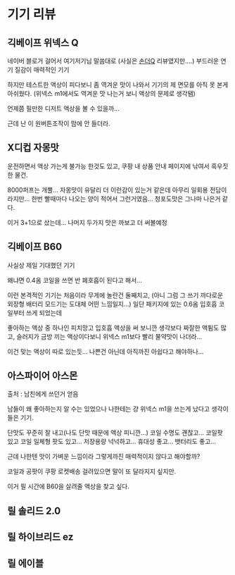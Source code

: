 # 기기 리뷰

## 긱베이프 위넥스 Q

네이버 블로거 걸어서 여기저기님 말씀대로 (사실은 [손더Q](https://m.post.naver.com/viewer/postView.naver?volumeNo=36040629&memberNo=41122676) 리뷰였지만….) 부드러운 연기 질감이 매력적인 기기

하지만 테스트한 액상이 피다보니 좀 역겨운 맛이 나와서 기기의 제 면모를 아직 못 본게 아쉬웠다.
(위넥스 m1에서도 역겨운 맛 나는거 보니 액상의 문제로 생각됌)

언제쯤 필만한 디저트 액상을 볼 수 있을까...

근데 난 이 원버튼조작이 맘에 안 들더라.

## X디컵 자몽맛

운전하면서 액상 가는게 불가능 한것도 있고, 쿠팡 내 상품 안내 페이지에 낚여서 흑우짓한 물건.

8000퍼프는 개뿔... 자몽맛이 유달리 더 이런감이 있는거 같은데 
아무리 일회용 전담이라지만...
한번 빨때마다 나오는 양이 적어서 그런거였음...
청포도맛은 그나마 나은거 같다.

이거 3+1으로 샀는데... 나머지 두가지 맛은 까보고 더 써볼예정

## 긱베이프 B60

사실상 제일 기대했던 기기

왜냐면 0.4옴 코일을 쓰면 반 폐호흡이 된다고 해서...

이런 본격적인 기기는 처음이라 무게에 놀란건 둘째치고, 
(아니 그럼 그 쓰기 까다로운 외장형 배터리 모드기는 도대체 어떤 느낌일지...)
일단 패키지에 있는 0.6옴 입호흡 코일부터 쓰게 되었는데

좋아하는 액상 중 하나인 피치망고 입호흡 액상을 써 보니깐 생각보다 짜잘한 액튐도 많고, 슬러지가 금방 끼는 액상이다보니 위넥스 m1보다 빨리 물약맛이 나더라...

이건 맞는 액상이 따로 있는듯... 나쁜건 아닌데 아직까진 아쉽다고 해야하나...

## 아스파이어 아스몬

출처 : 남친에게 쓰던거 얻음

남들이 왜 좋아하는지 알 수는 있었으나 나한테는 걍 위넥스 m1을 쓰는게 났다고 생각이 들은 기기.

단맛도 꾸준히 잘 내고(나도 단맛 때문에 액상 피니깐...) 코일 수명도 괜찮고... 코일팟 있고 코일 일체형 팟도 있고... 저장용량 넉넉하고... 휴대성 좋고... 뱃터리도 좋고...

근데 나한텐 맛이 가벼운 느낌이라 그렇게까진 매력적이지 않다고 해야할까?

코일과 공팟이 쿠팡 로켓배송 걸려있으면 말이 또 달라지지 싶지만.

이거 필 시간에 B60을 살려줄 액상을 찾고 싶다.

## 릴 솔리드 2.0

## 릴 하이브리드 ez

## 릴 에이블